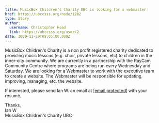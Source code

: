 ```yaml
---
title: MusicBox Children's Charity UBC is looking for a webmaster! 
href: https://ubccsss.org/node/1282
type: Story
author:
  username: Christopher Head
  link: https://ubccsss.org/user/2
date: 2009-11-29T09:05:00.000Z
---
```


<div class="field field-name-body field-type-text-with-summary field-label-hidden"><div class="field-items"><div class="field-item even"><p>MusicBox Children&apos;s Charity is a non profit registered charity dedicated to providing music lessons (e.g. choir, private lessons, etc) to children in the inner-city community. We are currently in a partnership with the RayCam Community Centre where programs are being run every Wednesday and Saturday. We are looking for a Webmaster to work with the executive team to create a website. The Webmaster will be responsible for updating, improving, managing, etc. the website.</p>
<p>If interested, please send Ian W. an email at <a href="/cdn-cgi/l/email-protection#8ce5fbe4bfbfcce4e3f8e1ede5e0a2efe3e1"><span class="__cf_email__" data-cfemail="4e2739267d7d0e26213a232f2722602d2123">[email&#xA0;protected]</span></a> with your r&#xE9;sum&#xE9;.</p>
<p>Thanks,<br>
Ian W<br>
MusicBox Children&apos;s Charity UBC</p>
</div></div></div>    <footer>
          </footer>
